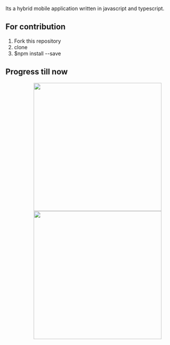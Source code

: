 Its a hybrid mobile application written in javascript and typescript. 

## For contribution
 1. Fork this repository
 2. clone 
 3. $npm install --save
 
## Progress till now 

<p align="center">
  <img src="https://user-images.githubusercontent.com/28785166/27686732-a26a9986-5cf1-11e7-9711-6f0ae7cfcf4c.jpg" width="350"/>
  <img src="https://user-images.githubusercontent.com/28785166/27686731-a2664610-5cf1-11e7-888f-fe3da8f9ab6b.jpg" width="350"/>
</p>



